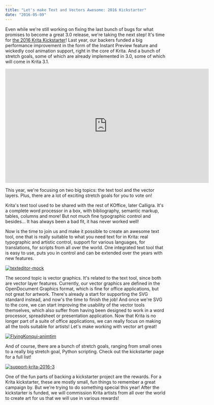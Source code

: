 ```yaml
---
title: "Let's make Text and Vectors Awesome: 2016 Kickstarter"
date: "2016-05-09"
---
```


Even while we're still working on fixing the last bunch of bugs for what promises to become a great 3.0 release, we're taking the next step! It's time for [the 2016 Krita Kickstarter](http://www.krita.org/2016kickstarter)! Last year, our backers funded a big performance improvement in the form of the Instant Preview feature and wickedly cool animation support, right in the core of Krita. And a bunch of stretch goals, some of which are already implemented in 3.0, some of which will come in Krita 3.1.

<iframe src="https://www.youtube.com/embed/pThKpaDXxj8?rel=0" width="640" height="360" frameborder="0" allowfullscreen="allowfullscreen"></iframe>

This year, we're focusing on two big topics: the text tool and the vector layers. Plus, there are a lot of exciting stretch goals for you to vote on!

Krita's text tool used to be shared with the rest of KOffice, later Calligra. It's a complete word processor in a box, with bibliography, semantic markup, tables, columns and more! But not much fine typographic control and besides... It has always been a bad fit, it has never worked well!

Now is the time to join us and make it possible to create an awesome text tool, one that is really suitable to what you need text for in Krita: real typographic and artistic control, support for various languages, for translations, for scripts from all over the world. One integrated text tool that is easy to use, puts you in control and can be extended over the years with new features.

[![texteditor-mock](/images/posts/2016/texteditor-mock-1024x777.jpg)](/images/posts/2016/texteditor-mock.jpg)

The second topic is vector graphics. It's related to the text tool, since both are vector layer features. Currently, our vector graphics are defined in the OpenDocument Graphics format, which is fine for office applications, but not great for artwork. There's already a start for supporting the SVG standard instead, and now's the time to finish the job! And once we're SVG to the core, we can start improving the usability of the vector tools themselves, which also suffer from having been designed to work in a word processor, spreadsheet or presentation application. Now that Krita is no longer part of a suite of office applications, we can really focus on making all the tools suitable for artists! Let's make working with vector art great!

[![FlyingKonqui-animtim](/images/posts/2016/FlyingKonqui-animtim-1024x682.png)](/images/posts/2016/FlyingKonqui-animtim.png)

And of course, there are a bunch of stretch goals, ranging from small ones to a really big stretch goal, Python scripting. Check out the kickstarter page for a full list!

[![support-krita-2016-3](/images/posts/2016/support-krita-2016-3-1024x132.png)](http://www.krita.org/2016kickstarter)

One of the fun parts of backing a kickstarter project are the rewards. For a Krita kickstarter, these are mostly small, fun things to remember a great campaign by. But we're trying to do something special this year! After the kickstarter is funded, we will commission Krita artists from all over the world to create art for us that we will use in various rewards!
